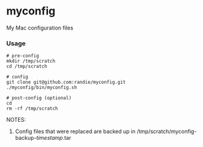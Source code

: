 # myconfig
My Mac configuration files

### Usage
```
# pre-config
mkdir /tmp/scratch
cd /tmp/scratch

# config
git clone git@github.com:randie/myconfig.git
./myconfig/bin/myconfig.sh

# post-config (optional)
cd
rm -rf /tmp/scratch
```

NOTES:

1. Config files that were replaced are backed up in /tmp/scratch/myconfig-backup-*timestamp*.tar
